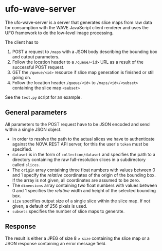 # ufo-wave-server

The ufo-wave-server is a server that generates slice maps from raw data for
consumption with the WAVE JavaScript client renderer and uses the UFO framework
to do the low-level image processing.

The client has to

1. POST a request to `/maps` with a JSON body describing the bounding box and
   output parameters.
2. Follow the location header to a `/queue/<id>` URL as a result of the
   successful POST request.
3. GET the `/queue/<id>` resource if slice map generation is finished
   or still going on.
4. Follow the location header `/queue/<id>` to `/maps/<id>/<subset>` containing
   the slice map `<subset>`

See the `test.py` script for an example.


## General parameters

All parameters to the POST request have to be JSON encoded and send within a
single JSON object.

* In order to resolve the path to the actual slices we have to authenticate
  against the NOVA REST API server, for this the user's `token` must be
  specified.
* `dataset` is in the form of `collection/dataset` and specifies the path to a
  directory containing the raw full-resolution slices in a subdirectory called
  `slices`.
* The `origin` array containing three float numbers with values between 0 and 1
  specify the *relative* coordinates of the origin of the bounding box. If the
  array is not given, all coordinates are assumed to be zero.
* The `dimensions` array containing two float numbers with values between 0 and
  1 specifies the *relative* width and height of the selected bounding box.
* `size` specifies output size of a single slice within the slice map. If not
  given, a default of 256 pixels is used.
* `subsets` specifies the number of slice maps to generate.


## Response

The result is either a JPEG of size 8 × `size` containing the slice map or a
JSON response containing an error message field.

